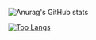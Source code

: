 ![Anurag's GitHub stats](https://github-readme-stats.vercel.app/api?username=mk0131&&show_icons=true&theme=radical)


[![Top Langs](https://github-readme-stats.vercel.app/api/top-langs/?username=mk0131&show_icons=true&theme=tokyonight&layout=compact)](https://github.com/anuraghazra/github-readme-stats)
